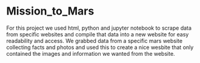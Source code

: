 # Mission_to_Mars

For this project we used html, python and jupyter notebook to scrape data from specific websites and compile that data into a new website for easy readability and access. We grabbed data from a specific mars website collecting facts and photos and used this to create a nice wesbite that only contained the images and information we wanted from the website.
